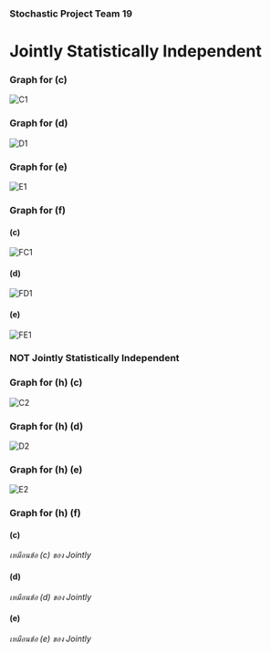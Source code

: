 ### Stochastic Project Team 19

# Jointly Statistically Independent
### Graph for (c)
![C1](https://github.com/Wizardcn/Detection/blob/master/Figure/C1.png?raw=true)

### Graph for (d)
![D1](https://github.com/Wizardcn/Detection/blob/master/Figure/D1.png?raw=true)

### Graph for (e)
![E1](https://github.com/Wizardcn/Detection/blob/master/Figure/E1.png?raw=true)

### Graph for (f)
#### (c)
![FC1](https://github.com/Wizardcn/Detection/blob/master/Figure/FC1.png?raw=true)

#### (d)
![FD1](https://github.com/Wizardcn/Detection/blob/master/Figure/FD1.png?raw=true)

#### (e)
![FE1](https://github.com/Wizardcn/Detection/blob/master/Figure/FE1.png?raw=true)

### NOT Jointly Statistically Independent
### Graph for (h) (c)
![C2](https://github.com/Wizardcn/Detection/blob/master/Figure/C2.png?raw=true)

### Graph for (h) (d)
![D2](https://github.com/Wizardcn/Detection/blob/master/Figure/D2.png?raw=true)

### Graph for (h) (e)
![E2](https://github.com/Wizardcn/Detection/blob/master/Figure/E2.png?raw=true)


### Graph for (h) (f)
#### (c)
_เหมือนข้อ (c) ของ Jointly_

#### (d)
_เหมือนข้อ (d) ของ Jointly_

#### (e)
_เหมือนข้อ (e) ของ Jointly_

